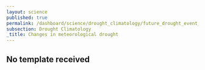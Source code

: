 ```yaml
---
layout: science
published: true
permalink: /dashboard/science/drought_climatology/future_drought_event_set/
subsection: Drought Climatology
_title: Changes in meteorological drought
---
```

## No template received